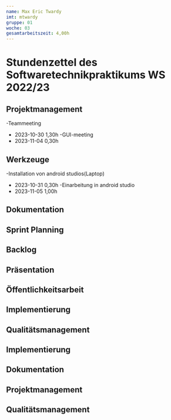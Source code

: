 ```yaml
---
name: Max Eric Twardy
imt: mtwardy
gruppe: 01
woche: 03
gesamtarbeitszeit: 4,00h
---
```


<!--
Jeder Eintrag stellt eine gesonderte Tätigkeit dar und ist als (Listen-)Stichpunkt unter der korrekten Kategorie einzuordnen.
Dieser ist mit dem Datum (im ISO Format) und der Dauer (in Stunden und Minuten) zu versehen (als sub-Listenstichpunkt).
Sollte sich die Arbeit an diesem Eintrag über mehrere Tage erstrecken, so können mehrere Unterpunkte genutzt werden.
Zum Beispiel:

## Dokumentation
- Vorbereitung des Testdokuments
  - 2022-10-12 2,00h
  - 2022-10-13 0,15h

Die Summe aller Stunden wird oben unter `gesamtarbeitszeit` im selben Format eingetragen (also z.B. 14,45h).

Die Datei wird wie folgt benannt: `stundenzettel_<woche (mit führender 0, falls einstellig>_<IMT Kürzel>.md`,
also zum Beispiel: `stundenzettel_01_maxm.md` oder `stundenzettel_10_maxm.md`.
-->

# Stundenzettel des Softwaretechnikpraktikums WS 2022/23

## Projektmanagement
-Teammeeting
  - 2023-10-30 1,30h
-GUI-meeting
  - 2023-11-04 0,30h
## Werkzeuge
-Installation von android studios(Laptop)
  - 2023-10-31 0,30h
-Einarbeitung in android studio
  - 2023-11-05 1,00h
## Dokumentation

## Sprint Planning

## Backlog

## Präsentation

## Öffentlichkeitsarbeit

## Implementierung

## Qualitätsmanagement

## Implementierung

## Dokumentation

## Projektmanagement

## Qualitätsmanagement